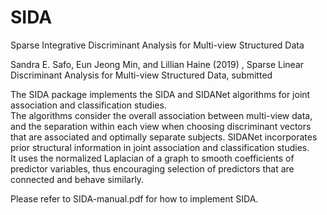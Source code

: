 # SIDA
Sparse Integrative Discriminant Analysis for Multi-view Structured Data

Sandra E. Safo, Eun Jeong Min, and Lillian Haine (2019) , Sparse Linear Discriminant Analysis
for Multi-view Structured Data, submitted

The SIDA package implements the SIDA and SIDANet algorithms for joint association and classification studies.  
The algorithms consider the overall association between multi-view data, and the separation within each view when
choosing discriminant vectors  that are associated and optimally separate subjects. 
SIDANet incorporates prior structural information in joint association and classification studies.      
It uses the normalized Laplacian of a graph to smooth coefficients of predictor variables, thus encouraging selection 
of predictors that are connected and behave similarly.

Please refer to SIDA-manual.pdf for how to implement SIDA. 
